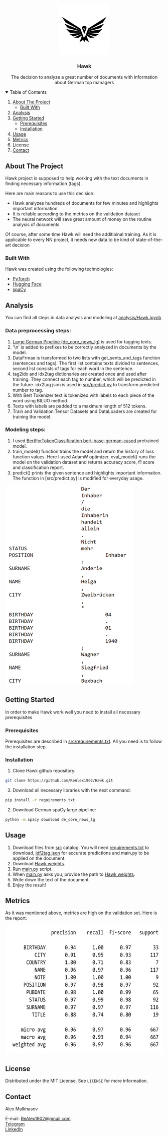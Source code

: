 <!-- PROJECT LOGO -->
<br />
<p align="center">
  <a href="https://github.com/ReAlex1902/Hawk">
    <img src="photos/hawk_logo.png" alt="Logo" width="160" height="160">
  </a>

  <h3 align="center">Hawk</h3>

  <p align="center">
    The decision to analyze a great number of documents with information about German top managers
  </p>
</p>



<!-- TABLE OF CONTENTS -->
<details open="open">
  <summary>Table of Contents</summary>
  <ol>
    <li>
      <a href="#about-the-project">About The Project</a>
      <ul>
        <li><a href="#built-with">Built With</a></li>
      </ul>
    </li>
    <li><a href="#analysis">Analysis</a></li>
    <li>
      <a href="#getting-started">Getting Started</a>
      <ul>
        <li><a href="#prerequisites">Prerequisites</a></li>
        <li><a href="#installation">Installation</a></li>
      </ul>
    </li>
    <li><a href="#usage">Usage</a></li>
    <li><a href="#metrics">Metrics</a></li>
    <li><a href="#license">License</a></li>
    <li><a href="#contact">Contact</a></li>
  </ol>
</details>



<!-- ABOUT THE PROJECT -->
## About The Project

Hawk project is supposed to help working with the text documents in finding necessary information (tags).

Here are main reasons to use this decision:
* Hawk analyzes hundreds of documents for few minutes and highlights important information
* It is reliable according to the metrics on the validation dataset
* The neural network will save great amount of money on the routine analysis of documents

Of course, after some time Hawk will need the additioinal training. As it is applicable to every NN project, it needs new data to be kind of state-of-the-art decision

### Built With

Hawk was created using the following technologies:
* [PyTorch](https://pytorch.org)
* [Hugging Face](https://huggingface.co/)
* [spaCy](https://spacy.io/)


## Analysis
You can find all steps in data analysis and modeling at [analysis/Hawk.ipynb](https://github.com/ReAlex1902/Hawk/blob/main/analysis/Hawk.ipynb)

### Data preprocessing steps:
1. [Large German Pipeline (de_core_news_lg)](https://spacy.io/models/de) is used for tagging texts.
2. '\\n' is added to prefixes to be correctly analyzed in documents by the model.
3. DataFrmae is transformed to two lists with get_sents_and_tags function (sentences and tags). The first list contains texts divided to sentences, second list consists of tags for each word in the sentence.
4. tag2idx and idx2tag dictionaries are created once and used after training. They connect each tag to number, which will be predicted in the future. idx2tag.json is used in [src/predict.py](https://github.com/ReAlex1902/Hawk/blob/main/src/predict.py) to transform predicted number to tag.
5. With Bert Tokenizer text is tokenized with labels to each piece of the word using BILUO method.
6. Texts with labels are padded to a maximum length of 512 tokens.
7. Train and Validation Tensor Datasets and DataLoaders are created for training the model.

### Modeling steps:
1. I used [BertForTokenClassification bert-base-german-cased](https://huggingface.co/bert-base-german-cased) pretrained model.
2. train_model() function trains the model and return the history of loss function values. Here I used AdamW optimizer. eval_model() runs the model on the validation dataset and returns accuracy score, f1 score and classification report.
3. predict() prints the given sentence and highlights important information. The function in [src/predict.py] is modified for everyday usage.

<img src="photos/sentence-example.png" width="407" height="636">



<!-- GETTING STARTED -->
## Getting Started

In order to make Hawk work well you need to install all necessary prerequisites

### Prerequisites

Prerequisites are described in [src/requirements.txt](https://github.com/ReAlex1902/Hawk/blob/main/src/requirements.txt). All you need is to follow the installation step.

### Installation

1. Clone Hawk github repository:
```sh
git clone https://github.com/ReAlex1902/Hawk.git
```
3. Download all necessary libraries with the next command:
  ```sh
  pip install -r requirements.txt
  ```
2. Download German spaCy large pipeline:
  ```sh
  python -m spacy download de_core_news_lg
  ```

<!-- USAGE EXAMPLES -->
## Usage

1. Download files from [src](https://github.com/ReAlex1902/Hawk/tree/main/src) catalog. You will need [requirements.txt](https://github.com/ReAlex1902/Hawk/blob/main/src/requirements.txt) to download, [idf2tag.json](https://github.com/ReAlex1902/Hawk/blob/main/src/idx2tag.json) for accurate predictions and main.py to be applied on the document.
2. Download [Hawk weights](https://drive.google.com/file/d/1_IWXvjsV3uU0D93loeVUuK_miA24dt8b/view?usp=sharing).
3. Run [main.py](https://github.com/ReAlex1902/Hawk/blob/main/src/main.py) script.
4. When [main.py](https://github.com/ReAlex1902/Hawk/blob/main/src/main.py) asks you, provide the path to [Hawk weights](https://drive.google.com/file/d/1_IWXvjsV3uU0D93loeVUuK_miA24dt8b/view?usp=sharing).
5. Write down the text of the document.
6. Enjoy the result!


## Metrics

As it was mentioned above, metrics are high on the validation set. Here is the report:

<img src="photos/metrics-white.png" width="628" height="410">


<!-- LICENSE -->
## License

Distributed under the MIT License. See `LICENSE` for more information.



<!-- CONTACT -->
## Contact

Alex Malkhasov

E-mail: ReAlex1902@gmail.com \
[Telegram](https://t.me/ReAlex1902) \
[LinkedIn](https://www.linkedin.com/in/alex-malkhasov/)
